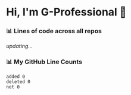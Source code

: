 # Hi, I'm G-Professional 👋

### 📊 Lines of code across all repos
<!-- ALL-REPOS-START -->
_updating..._
<!-- ALL-REPOS-END -->

### 📊 My GitHub Line Counts
<!-- LINES-START -->
```text
added 0
deleted 0
net 0
```
<!-- LINES-END -->
